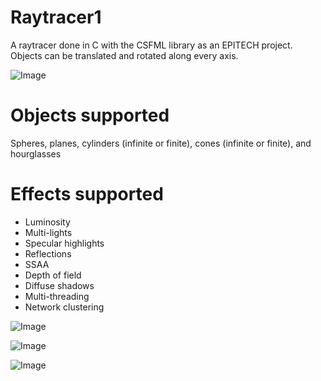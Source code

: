 # Raytracer1
A raytracer done in C with the CSFML library as an EPITECH project. Objects can be translated and rotated along every axis.

![Image](http://hirevo.mtxserv.fr/raytracer28.png)

# Objects supported
Spheres, planes, cylinders (infinite or finite), cones (infinite or finite), and hourglasses

# Effects supported
- Luminosity
- Multi-lights
- Specular highlights
- Reflections
- SSAA
- Depth of field
- Diffuse shadows
- Multi-threading
- Network clustering

![Image](http://hirevo.mtxserv.fr/raytracer24.png)

![Image](http://hirevo.mtxserv.fr/raytracer25.png)

![Image](http://hirevo.mtxserv.fr/raytracer29.png)
